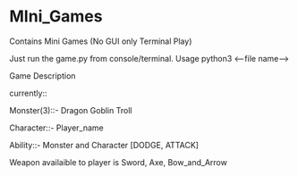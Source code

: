 # MIni_Games
Contains Mini Games (No GUI only Terminal Play)


Just run the game.py from console/terminal.
Usage python3 <--file name--> 



Game Description 

currently::

Monster(3)::- Dragon
	      Goblin
	      Troll

Character::- Player_name 

Ability::- Monster and Character [DODGE, ATTACK]

Weapon availaible to player is 
			       Sword, Axe, Bow_and_Arrow
